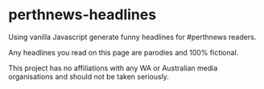 # perthnews-headlines
Using vanilla Javascript generate funny headlines for #perthnews readers.

Any headlines you read on this page are parodies and 100% fictional.

This project has no affiliations with any WA or Australian media organisations and should not be taken seriously.
